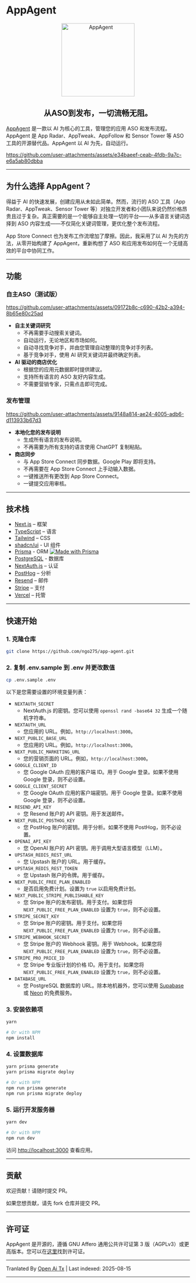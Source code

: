 # AppAgent

<div align="center">
  <img width="200" src="https://github.com/user-attachments/assets/7f86c185-0fc1-46c3-888a-c915602f27ee" alt="AppAgent" />
  <h2>从ASO到发布，一切流畅无阻。</h2>
</div>

[AppAgent](https://app-agent.ai) 是一款以 AI 为核心的工具，管理您的应用 ASO 和发布流程。AppAgent 是 App Radar、AppTweak、AppFollow 和 Sensor Tower 等 ASO 工具的开源替代品。AppAgent 以 AI 为先，自动运行。

https://github.com/user-attachments/assets/e34baeef-ceab-4fdb-9a7c-e6a5ab80dbba

---

## 为什么选择 AppAgent？

得益于 AI 的快速发展，创建应用从未如此简单。然而，流行的 ASO 工具（App Radar、AppTweak、Sensor Tower 等）对独立开发者和小团队来说仍然价格昂贵且过于复杂。真正需要的是一个能够自主处理一切的平台——从多语言关键词选择到 ASO 内容生成——不仅简化关键词管理，更优化整个发布流程。

App Store Connect 也为发布工作流增加了摩擦。因此，我采用了以 AI 为先的方法，从零开始构建了 AppAgent，重新构想了 ASO 和应用发布如何在一个无缝高效的平台中协同工作。

---

## 功能

### 自主ASO（测试版）

https://github.com/user-attachments/assets/09172b8c-c690-42b2-a394-8b65e80c25ad

- **自主关键词研究**
  - 不再需要手动搜索关键词。
  - 自动运行，无论地区和市场如何。
  - 自动寻找竞争对手，并由您管理自动整理的竞争对手列表。
  - 基于竞争对手，使用 AI 研究关键词并最终确定列表。
- **AI 驱动的商店优化**
  - 根据您的应用元数据即时提供建议。
  - 支持所有语言的 ASO 友好内容生成。
  - 不需要营销专家，只需点击即可完成。

### 发布管理

https://github.com/user-attachments/assets/9148a814-ae24-4005-adb6-d113933b67d3
- **本地化您的发布说明**
  - 生成所有语言的发布说明。
  - 不再需要为所有支持的语言使用 ChatGPT 复制粘贴。
- **商店同步**
  - 与 App Store Connect 同步数据。Google Play 即将支持。
  - 不再需要在 App Store Connect 上手动输入数据。
  - 一键推送所有更改到 App Store Connect。
  - 一键提交应用审核。

---

## 技术栈

- [Next.js](https://nextjs.org/) – 框架
- [TypeScript](https://www.typescriptlang.org/) – 语言
- [Tailwind](https://tailwindcss.com/) – CSS
- [shadcn/ui](https://ui.shadcn.com) - UI 组件
- [Prisma](https://prisma.io) - ORM [![Made with Prisma](https://made-with.prisma.io/dark.svg)](https://prisma.io)
- [PostgreSQL](https://www.postgresql.org/) - 数据库
- [NextAuth.js](https://next-auth.js.org/) – 认证
- [PostHog](https://posthog.com/) – 分析
- [Resend](https://resend.com) – 邮件
- [Stripe](https://stripe.com) – 支付
- [Vercel](https://vercel.com/) – 托管

---

## 快速开始

### 1. 克隆仓库


```bash
git clone https://github.com/ngo275/app-agent.git
```

### 2. 复制 .env.sample 到 .env 并更改数值

```bash
cp .env.sample .env
```
以下是您需要设置的环境变量列表：

- `NEXTAUTH_SECRET`  
  - NextAuth.js 的密钥。您可以使用 `openssl rand -base64 32` 生成一个随机字符串。  
- `NEXTAUTH_URL`  
  - 您应用的 URL。例如，`http://localhost:3000`。  
- `NEXT_PUBLIC_BASE_URL`  
  - 您应用的 URL。例如，`http://localhost:3000`。  
- `NEXT_PUBLIC_MARKETING_URL`  
  - 您的营销页面的 URL。例如，`http://localhost:3000`。  
- `GOOGLE_CLIENT_ID`  
  - 您 Google OAuth 应用的客户端 ID。用于 Google 登录。如果不使用 Google 登录，则不必设置。  
- `GOOGLE_CLIENT_SECRET`  
  - 您 Google OAuth 应用的客户端密钥。用于 Google 登录。如果不使用 Google 登录，则不必设置。  
- `RESEND_API_KEY`  
  - 您 Resend 账户的 API 密钥。用于发送邮件。  
- `NEXT_PUBLIC_POSTHOG_KEY`  
  - 您 PostHog 账户的密钥。用于分析。如果不使用 PostHog，则不必设置。  
- `OPENAI_API_KEY`  
  - 您 OpenAI 账户的 API 密钥。用于调用大型语言模型（LLM）。  
- `UPSTASH_REDIS_REST_URL`  
  - 您 Upstash 账户的 URL。用于缓存。  
- `UPSTASH_REDIS_REST_TOKEN`  
  - 您 Upstash 账户的令牌。用于缓存。  
- `NEXT_PUBLIC_FREE_PLAN_ENABLED`  
  - 是否启用免费计划。设置为 `true` 以启用免费计划。  
- `NEXT_PUBLIC_STRIPE_PUBLISHABLE_KEY`  
  - 您 Stripe 账户的发布密钥。用于支付。如果您将 `NEXT_PUBLIC_FREE_PLAN_ENABLED` 设置为 `true`，则不必设置。  
- `STRIPE_SECRET_KEY`  
  - 您 Stripe 账户的密钥。用于支付。如果您将 `NEXT_PUBLIC_FREE_PLAN_ENABLED` 设置为 `true`，则不必设置。  
- `STRIPE_WEBHOOK_SECRET`  
  - 您 Stripe 账户的 Webhook 密钥。用于 Webhook。如果您将 `NEXT_PUBLIC_FREE_PLAN_ENABLED` 设置为 `true`，则不必设置。  
- `STRIPE_PRO_PRICE_ID`  
  - 您 Stripe 专业版计划的价格 ID。用于支付。如果您将 `NEXT_PUBLIC_FREE_PLAN_ENABLED` 设置为 `true`，则不必设置。  
- `DATABASE_URL`  
  - 您 PostgreSQL 数据库的 URL。除本地机器外，您可以使用 [Supabase](https://supabase.com/) 或 [Neon](https://neon.tech/) 的免费服务。  

### 3. 安装依赖项


```bash
yarn

# Or with NPM
npm install
```

### 4. 设置数据库

```bash
yarn prisma generate
yarn prisma migrate deploy

# Or with NPM
npm run prisma generate
npm run prisma migrate deploy
```

### 5. 运行开发服务器

```bash
yarn dev

# Or with NPM
npm run dev
```

访问 [http://localhost:3000](http://localhost:3000) 查看应用。

---

## 贡献

欢迎贡献！请随时提交 PR。

如果您想贡献，请先 fork 仓库并提交 PR。

---

## 许可证

AppAgent 是开源的，遵循 GNU Affero 通用公共许可证第 3 版（AGPLv3）或更高版本。您可以在[这里](https://github.com/ngo275/app-agent/blob/main/LICENSE)找到许可证。


---

Tranlated By [Open Ai Tx](https://github.com/OpenAiTx/OpenAiTx) | Last indexed: 2025-08-15

---